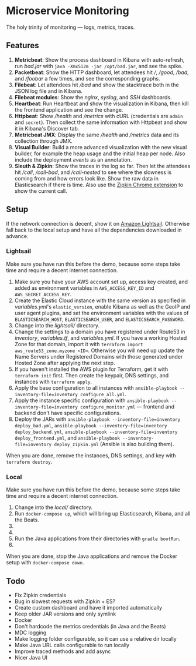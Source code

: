 # Microservice Monitoring

The holy trinity of monitoring — logs, metrics, traces.



## Features

1. **Metricbeat**: Show the process dashboard in Kibana with auto-refresh, run *bad.jar* with `java -Xmx512m -jar /opt/bad.jar`, and see the spike.
2. **Packetbeat**: Show the HTTP dashboard, let attendees hit */*, */good*, */bad*, and */foobar* a few times, and see the corresponding graphs.
3. **Filebeat**: Let attendees hit */bad* and show the stacktrace both in the JSON log file and in Kibana.
4. **Filebeat modules**: Show the *nginx*, *syslog*, and *SSH* dashboards.
5. **Heartbeat**: Run Heartbeat and show the visualization in Kibana, then kill the frontend application and see the change.
6. **Httpbeat**: Show */health* and */metrics* with cURL (credentials are `admin` and `secret`). Then collect the same information with Httpbeat and show it in Kibana's Discover tab.
7. **Metricbeat JMX**: Display the same */health* and */metrics* data and its collection through JMX.
8. **Visual Builder**: Build a more advanced visualization with the new visual builder, for example the heap usage and the initial heap per node. Also include the deployment *events* as an annotation.
9. **Sleuth & Zipkin**: Show the traces in the log so far. Then let the attendees hit */call*, */call-bad*, and */call-nested* to see where the slowness is coming from and how errors look like. Show the raw data in Elasticsearch if there is time.
  Also use the [Zipkin Chrome extension](https://github.com/openzipkin/zipkin-browser-extension) to show the current call.



## Setup

If the network connection is decent, show it on [Amazon Lightsail](https://amazonlightsail.com). Otherwise fall back to the local setup and have all the dependencies downloaded in advance.



### Lightsail

Make sure you have run this before the demo, because some steps take time and require a decent internet connection.

1. Make sure you have your AWS account set up, access key created, and added as environment variables in `AWS_ACCESS_KEY_ID` and `AWS_SECRET_ACCESS_KEY`.
2. Create the Elastic Cloud instance with the same version as specified in *variables.yml*'s `elastic_version`, enable Kibana as well as the GeoIP and user agent plugins, and set the environment variables with the values of `ELASTICSEARCH_HOST`, `ELASTICSEARCH_USER`, and `ELASTICSEARCH_PASSWORD`.
3. Change into the *lightsail/* directory.
4. Change the settings to a domain you have registered under Route53 in *inventory*, *variables.tf*, and *variables.yml*. If you have a working Hosted Zone for that domain, import it with `terraform import aws_route53_zone.myzone <ID>`. Otherwise you will need up update the Name Servers under Registered Domains with those generated under Hosted Zone after applying the next step.
5. If you haven't installed the AWS plugin for Terraform, get it with `terraform init` first. Then create the keypair, DNS settings, and instances with `terraform apply`.
6. Apply the base configuration to all instances with `ansible-playbook --inventory-file=inventory configure_all.yml`.
7. Apply the instance specific configuration with `ansible-playbook --inventory-file=inventory configure_monitor.yml` — frontend and backend don't have specific configurations.
8. Deploy the JARs with `ansible-playbook --inventory-file=inventory deploy_bad.yml`, `ansible-playbook --inventory-file=inventory deploy_backend.yml`, `ansible-playbook --inventory-file=inventory deploy_frontend.yml`, and `ansible-playbook --inventory-file=inventory deploy_zipkin.yml` (Ansible is also building them).

When you are done, remove the instances, DNS settings, and key with `terraform destroy`.



### Local

Make sure you have run this before the demo, because some steps take time and require a decent internet connection.

1. Change into the *local/* directory.
2. Run `docker-compose up`, which will bring up Elasticsearch, Kibana, and all the Beats.
3.
4.
5. Run the Java applications from their directories with `gradle bootRun`.
6.

When you are done, stop the Java applications and remove the Docker setup with `docker-compose down`.



## Todo

* Fix Zipkin credentials
* Bug in slowest requests with Zipkin + ES?
* Create custom dashboard and have it imported automatically
* Keep older JAR versions and only symlink
* Docker
* Don't hardcode the metrics credentials (in Java and the Beats)
* MDC logging
* Make logging folder configurable, so it can use a relative dir locally
* Make Java URL calls configurable to run locally
* Improve traced methods and add async
* Nicer Java UI

